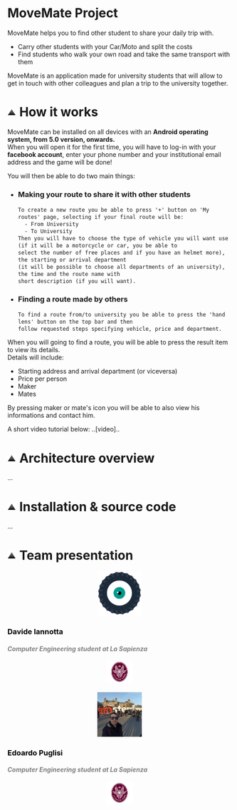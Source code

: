 <h1 id="project"> MoveMate Project </h1>

MoveMate helps you to find other student to share your daily trip with.
* Carry other students with your Car/Moto and split the costs
* Find students who walk your own road and take the same transport with them

MoveMate is an application made for university students that will allow to get in touch with other colleagues and plan a trip to the university together.
 
<h1 id="how-works"><a href="#menu"><img src="vector-icon.png" alt="su" width="20"></a> How it works </h1>

MoveMate can be installed on all devices with an **Android operating system, from 5.0 version, onwards.** <br>
When you will open it for the first time, you will have to log-in with your **facebook account**, enter your phone number and your institutional email address and the game will be done!

You will then be able to do two main things:
* ### Making your route to share it with other students
      To create a new route you be able to press '+' button on 'My routes' page, selecting if your final route will be:
        - From University
        - To University
      Then you will have to choose the type of vehicle you will want use (if it will be a motorcycle or car, you be able to
      select the number of free places and if you have an helmet more), the starting or arrival department 
      (it will be possible to choose all departments of an university), the time and the route name with 
      short description (if you will want).
* ### Finding a route made by others
      To find a route from/to university you be able to press the 'hand lens' button on the top bar and then 
      follow requested steps specifying vehicle, price and department.

When you will going to find a route, you will be able to press the result item to view its details. <br>
Details will include:
* Starting address and arrival department (or viceversa)
* Price per person
* Maker
* Mates

By pressing maker or mate's icon you will be able to also view his informations and contact him.

A short video tutorial below:
..[video]..

<h1 id="arch-view"><a href="#menu"><img src="vector-icon.png" alt="su" width="20"></a> Architecture overview </h1>
...

<h1 id="install-source"><a href="#menu"><img src="vector-icon.png" alt="su" width="20"></a> Installation &amp; source code </h1>
...

<h1 id="team"><a href="#menu"><img src="vector-icon.png" alt="su" width="20"></a> Team presentation </h1>
<section class="site-footer" style="color: gray; text-align: center;">

 <section id="team-items">
 
   <section class="btn">
     <section class="btn" style="border-color: rgba(0, 0, 0,0.2);"><img src="logo.gif" alt="su" width="100"> </section>
    <section class="btn" style="text-align: left;">
    <h3 style="color: black;">Davide Iannotta</h3>
    <h4 style="color: gray; font-style: italic;">Computer Engineering student at La Sapienza</h4>
    </section>
    <section class="btn"><img src="sapienzaicon.jpg" alt="uni" width="60"></section>
   </section>
   <br>
   <section class="btn">
     <section class="btn" style="border-color: rgba(0, 0, 0,0.2);"><img src="edo-pic.jpg" alt="su" width="100"> </section>
    <section class="btn" style="text-align: left;">
    <h3 style="color: black;">Edoardo Puglisi</h3>
    <h4 style="color: gray; font-style: italic;">Computer Engineering student at La Sapienza</h4>
    </section>
    <section class="btn"><img src="sapienzaicon.jpg" alt="uni" width="60"></section>
   </section>
   
   
 </section>
</section>
